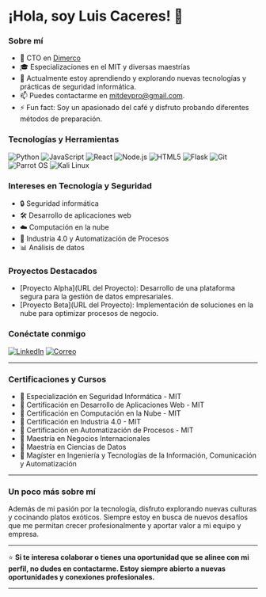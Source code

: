 # ¡Hola, soy Luis Caceres! 👋

### Sobre mí

- 💼 CTO en [Dimerco](https://www.dimerco.com/)
- 🎓 Especializaciones en el MIT y diversas maestrías
- 🌱 Actualmente estoy aprendiendo y explorando nuevas tecnologías y prácticas de seguridad informática.
- 📫 Puedes contactarme en [mitdevpro@gmail.com](mailto:mitdevpro@gmail.com).
- ⚡ Fun fact: Soy un apasionado del café y disfruto probando diferentes métodos de preparación.

### Tecnologías y Herramientas

![Python](https://img.shields.io/badge/-Python-333333?style=flat&logo=python)
![JavaScript](https://img.shields.io/badge/-JavaScript-333333?style=flat&logo=javascript)
![React](https://img.shields.io/badge/-React-333333?style=flat&logo=react)
![Node.js](https://img.shields.io/badge/-Node.js-333333?style=flat&logo=node.js)
![HTML5](https://img.shields.io/badge/-HTML5-333333?style=flat&logo=html5)
![Flask](https://img.shields.io/badge/-Flask-333333?style=flat&logo=flask)
![Git](https://img.shields.io/badge/-Git-333333?style=flat&logo=git)
![Parrot OS](https://img.shields.io/badge/-Parrot%20OS-333333?style=flat&logo=linux)
![Kali Linux](https://img.shields.io/badge/-Kali%20Linux-333333?style=flat&logo=linux)

### Intereses en Tecnología y Seguridad

- 🔒 Seguridad informática
- 🛠️ Desarrollo de aplicaciones web
- ☁️ Computación en la nube
- 🤖 Industria 4.0 y Automatización de Procesos
- 📊 Análisis de datos

### Proyectos Destacados

- [Proyecto Alpha](URL del Proyecto): Desarrollo de una plataforma segura para la gestión de datos empresariales.
- [Proyecto Beta](URL del Proyecto): Implementación de soluciones en la nube para optimizar procesos de negocio.

### Conéctate conmigo

[![LinkedIn](https://img.shields.io/badge/-LinkedIn-0077B5?style=flat&logo=linkedin)](https://www.linkedin.com/in/luis-caceres-cto-cfo)
[![Correo](https://img.shields.io/badge/-Email-D14836?style=flat&logo=gmail)](mailto:mitdevpro@gmail.com)

---

### Certificaciones y Cursos

- 📜 Especialización en Seguridad Informática - MIT
- 📜 Certificación en Desarrollo de Aplicaciones Web - MIT
- 📜 Certificación en Computación en la Nube - MIT
- 📜 Certificación en Industria 4.0 - MIT
- 📜 Certificación en Automatización de Procesos - MIT
- 📜 Maestría en Negocios Internacionales
- 📜 Maestría en Ciencias de Datos
- 📜 Magíster en Ingeniería y Tecnologías de la Información, Comunicación y Automatización

---

### Un poco más sobre mí

Además de mi pasión por la tecnología, disfruto explorando nuevas culturas y cocinando platos exóticos. Siempre estoy en busca de nuevos desafíos que me permitan crecer profesionalmente y aportar valor a mi equipo y empresa.

---

⭐ **Si te interesa colaborar o tienes una oportunidad que se alinee con mi perfil, no dudes en contactarme. Estoy siempre abierto a nuevas oportunidades y conexiones profesionales.**

---


